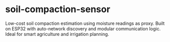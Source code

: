 # soil-compaction-sensor
Low-cost soil compaction estimation using moisture readings as proxy. Built on ESP32 with auto-network discovery and modular communication logic. Ideal for smart agriculture and irrigation planning.
